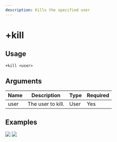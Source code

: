 ```yaml
---
description: Kills the specified user
---
```


# +kill

## Usage

```
+kill <user>
```

## Arguments

| Name | Description       | Type | Required |
| ---- | ----------------- | ---- | -------- |
| user | The user to kill. | User | Yes      |

## Examples
![](https://github.com/xNickyDev/Ocavy/assets/111157596/22cc298d-54e0-4722-b021-a668cdeaa720)
![](https://github.com/xNickyDev/Ocavy/assets/111157596/dfd1fe32-012b-452c-8925-3986d2422a44)
